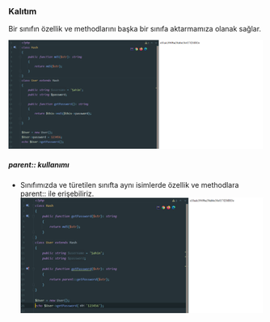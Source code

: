 ### Kalıtım
Bir sınıfın özellik ve methodlarını başka bir sınıfa aktarmamıza olanak sağlar.

![img_6.png](https://raw.githubusercontent.com/Kodluyoruz/taskforce/main/php/kalitim/figures/img_6.png)

##### parent:: kullanımı

- Sınıfımızda ve türetilen sınıfta aynı isimlerde özellik ve methodlara parent:: ile erişebiliriz.
![img_7.png](https://raw.githubusercontent.com/Kodluyoruz/taskforce/main/php/kalitim/figures/img_7.png)
